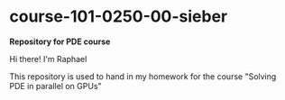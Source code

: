 # course-101-0250-00-sieber

**Repository for PDE course**

Hi there! I'm Raphael

This repository is used to hand in my homework for the course "Solving PDE in parallel on GPUs"


